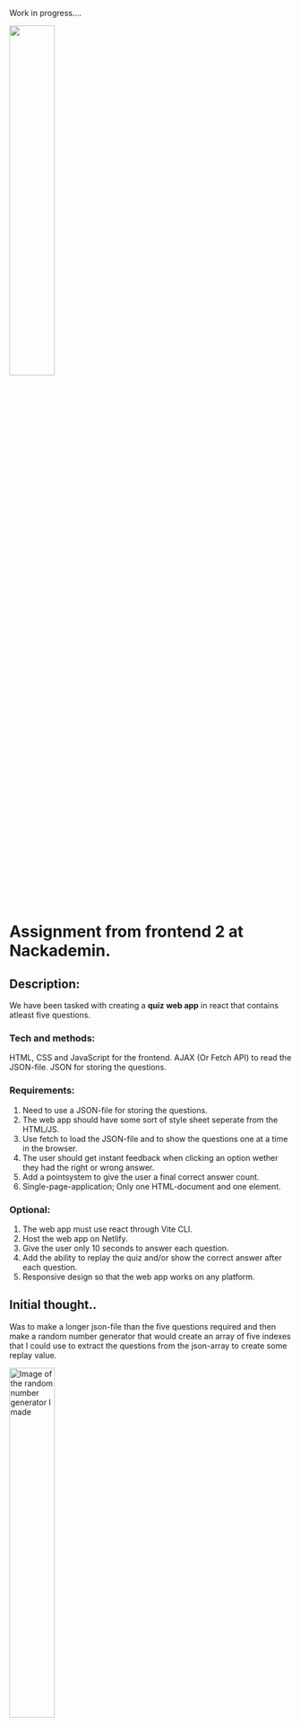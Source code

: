 Work in progress....

<img src="" alt="" style="width:40%; height:auto;">  </img>

# Assignment from frontend 2 at Nackademin.
## Description: 
We have been tasked with creating a **quiz web app** in react that contains atleast five questions. 

### Tech and methods:
HTML, CSS and JavaScript for the frontend.
AJAX (Or Fetch API) to read the JSON-file.
JSON for storing the questions.

### Requirements:
1. Need to use a JSON-file for storing the questions.
2. The web app should have some sort of style sheet seperate from the HTML/JS.
3. Use fetch to load the JSON-file and to show the questions one at a time in the browser.
4. The user should get instant feedback when clicking an option wether they had the right or wrong answer.
5. Add a pointsystem to give the user a final correct answer count.
6. Single-page-application; Only one HTML-document and one element.

### Optional:
1. The web app must use react through Vite CLI.
2. Host the web app on Netlify.
3. Give the user only 10 seconds to answer each question.
4. Add the ability to replay the quiz and/or show the correct answer after each question.
5. Responsive design so that the web app works on any platform.

## Initial thought..

Was to make a longer json-file than the five questions required and then make a random number generator that would create an array of five indexes that I could use to extract the questions from the json-array to create some replay value.  

<img src="https://github.com/user-attachments/assets/d6eb7db1-e9c7-42dd-8c2a-73db73a88572" alt="Image of the random number generator I made" style="width:40%; height:auto;">  </img>

After having added it and tested I ran into to many problems with things that I couldn't figure out in time. So im going to utilize this later on for some other project instead or if I decided to try and make a new quiz but in JS only instead of with react. 

# Code:

### Header and Footer: 
<img src="https://github.com/user-attachments/assets/7d289309-07e3-4426-b732-635e1a30a59f" alt="Image showing the code for both the header and footer." style="width:40%; height:auto;">  </img>

I kept both the header and footer simple. The game is not about them. Since it's a SPA we don't need a bunch of links to different pages on the site. I could have skipped them but added them anyways. The footer just containing a list of anchor-links to my linkedIn and github.

### Changing the component, SPA(Single page application):

To fit the criteria of keeping it as a SPA I decided to simply make a header, footer and have three components for the middle that will change depending on which stage the user is on.

<img src="https://github.com/user-attachments/assets/a11e59c3-b0de-4d31-8534-d2e6571e37d8" alt="Image showing the structure in the main.jsx file" style="width:40%; height:auto;">  </img>

Then when it came to actually changing component I used useStates to shift between the different stages of the game.

<img src="https://github.com/user-attachments/assets/84930373-f028-46d6-acf2-713f2a84388c" alt="Image of the structure of the app.jsx file." style="width:40%; height:auto;">  </img>

So in the example above we have an initial state for startQuiz set as false which will lead us to the lower div with the className "card". 

When the user clicks the button the state changes to true using a pointer function which moves the user to the first div where QuizGame exists and the center component of the site changes.

### JSON-File:

The file with the questions are kept in a simple json-structure.

<img src="https://github.com/user-attachments/assets/5bb066f2-99b0-493e-bf1f-d7a166e93676" alt="Image showing the structure of the json-file." style="width:40%; height:auto;">  </img>

### Fetching the questions:

<img src="https://github.com/user-attachments/assets/2668d117-1ef7-4a2f-a6a7-b96e63f2f545" alt="Image showing the GetData function which fetches the json data" style="width:40%; height:auto;">  </img>

So, first I declare a constant with the filepath to the json-file in the public folder. Then I have a simple async function called GetData which is fetching the json-data, from the filepath, within a try catch. It is made async to be able to use await so that the loading of the rest of the program isn't slowed down from the fetching.

If it encounters any problems, like the file not existing or some other error, it throws an error that will be caught by the catch which will console log the error and then send back an empty array. 

If the data is fetched successfully it will then be parsed and returned.

<img src="https://github.com/user-attachments/assets/5d5dba82-b306-4cf9-8293-7eaac4b467e1" alt="Image showing of the useEffect that sends for the json data" style="width:40%; height:auto;">  </img>

Then in the quiz file itself I have the useEffect which will fetch the data from the GetData function, when the component mounts, and update the setData with the data that is returned. Again, using async await for the same reasons as above.

Im using a empty dependency array in the end of it to make sure it only runs once. 


#### Pausing while fetching:

<img src="https://github.com/user-attachments/assets/f8fb2c79-2f10-4b50-ad32-b700e3c273a6" alt="" style="width:40%; height:auto;">  </img>

While the fetch is happening, the website will show this message. It only takes a second or so. 

### QuizGame:
#### Setting up:

<img src="https://github.com/user-attachments/assets/9d265735-c30e-44c0-bcb5-f7f47dfec5d9" alt="Image showing the start of the quiz, where a bunch of states are being set." style="width:40%; height:auto;">  </img>

The above image is showing the start of the QuizGame component. 

Here I am setting the data to an empty array, setting showResultScreen as false just like the startQuiz before. 

I have two constants, correct and wrong, for the score keeping. Setting an indexId which will be used later to iterate through the array of the json-data to bring in a question at a time. 

The box-shadow for the card is being set to the blue version which will be changed later on depending on the result of the choice of the user.

Then using the indexId from earlier to load the first question into the question constant. 


--More coming--

<img src="https://github.com/user-attachments/assets/953a15f8-6075-4efc-98d7-af58057444f4" alt="Image showing the function which checks if the user picked the correct answer" style="width:40%; height:auto;">  </img>
<img src="https://github.com/user-attachments/assets/94b2c725-cee5-4f5e-8cca-98fc622dd3d4" alt="Image showing the html of the quiz" style="width:40%; height:auto;">  </img>



<img src="https://github.com/user-attachments/assets/9cbed79b-8a56-42a9-b1cb-ceb19f32e7e5" alt="Image showing when the quiz sends data to the result screen" style="width:40%; height:auto;">  </img>

When the quiz is over and the question index has gotten to the set number above, the user, along with the wrong and correct constants, get sent over to the result screen component.


### Resultscreen:

<img src="https://github.com/user-attachments/assets/6eaf2d7a-05ec-481e-981c-22db777647a4" alt="" style="width:40%; height:auto;">  </img>

Above you see the start of the resultscreen component. I import the quizgame and set it as false to be able to later on send the user back to the quiz if they choose. I import useEffect and useState to be used and the styling from the CSS file that is in the stylings folder. 

After that it shows that the ResultScreen wants the wrong and correct constants from the quiz which we will use below to check the result of the game and generate a message depending in the useEffect. 

And, again, the box-shadow except here it is set as an empty string as it will be set in the useEffect depending on which one of the correct/wrong has the most points.



<img src="https://github.com/user-attachments/assets/faa000de-900a-435d-8b83-7442026701e1" alt="" style="width:40%; height:auto;">  </img>

Above you can see the structure of the components HTML part. Depending on which result the quiz sends to the result screen, the message will change. Then the user has the option to restart the quiz if they click on the button, which same as in the first component has a pointer function which changes the useState of the startQuiz to true. 


## Styling:

Decided, after trying to generate an image for the header and only getting these fucking neon signs, to go with a neon theme for my styling. 

I put the image into the colorpicker and used mycolor to combine some colors to get a linear-gradient that made the image fit into the header.

<img src="https://github.com/user-attachments/assets/a4db268f-426d-480e-9f80-b2da9b2dc3a7" alt="Quiz header image" style="width:40%; height:auto;">  </img>

<img src="https://github.com/user-attachments/assets/115d707b-08b1-4676-9030-151e90c11b56" alt="Color picker quiz image" style="width:40%; height:auto;">  </img>

I added a blue glow for the background of the questions-card and then used that same glow to indicate a correct or wrong answer from the user by changing the color when the user picks.

<img src="https://github.com/user-attachments/assets/7af5ec1e-714a-46f3-bd39-a623233eb2f0" alt="Blue glow" style="width:40%; height:auto;">  </img>

<img src="https://github.com/user-attachments/assets/3c13232a-2fac-41e8-8a68-570ec340d654" alt="Red glow" style="width:40%; height:auto;">  </img>


# If I ever make it again:

If I remake this project, then I would probably make separate json-files for questions. Add maybe five, or more, questions to each and then pull a number at random to add to the end of the filepath in the fetching file to get a random list of questions for the user. 

# Sources:
Most of the questions are from: https://www.mentimeter.com/blog/meetings/quiz-questions

Learning to add images: https://www.youtube.com/watch?v=taMJct5oeoI

Generated the neon quiz image for the header: https://deepai.org/machine-learning-model/text2img

Learning about fetching (Bro code): https://www.youtube.com/watch?v=37vxWr0WgQk

Learning about react in general (Net Ninja): https://www.youtube.com/watch?v=j942wKiXFu8&list=PL4cUxeGkcC9gZD-Tvwfod2gaISzfRiP9d&index=1

Learning about mapping (Net Ninja): https://www.youtube.com/watch?v=tHjxSVaj_wY&list=PL4cUxeGkcC9gZD-Tvwfod2gaISzfRiP9d&index=12

More about mapping (bonsaiilabs) : https://www.youtube.com/watch?v=_kVJnN2e4tw

UseState: https://react-hooks-cheatsheet.com/usestate

UseEffect: https://react-hooks-cheatsheet.com/useeffect

Getting colorscheme: https://mycolor.space/

Colorpicker: https://imagecolorpicker.com/




# Contact: 
LinkedIn: https://www.linkedin.com/in/simon-roll%C3%A9n-250a5232a/
